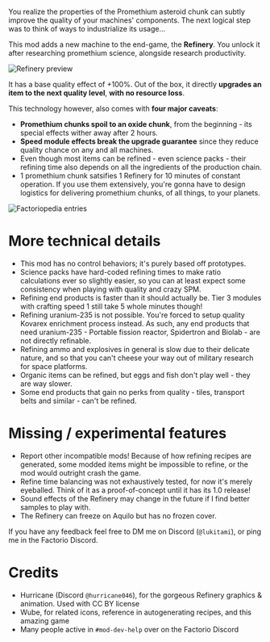 You realize the properties of the Promethium asteroid chunk can subtly improve the quality of your machines' components. The next logical step was to think of ways to industrialize its usage...

This mod adds a new machine to the end-game, the **Refinery**. You unlock it after researching promethium science, alongside research productivity.

![Refinery preview](https://files.catbox.moe/7wyhip.png)

It has a base quality effect of +100%. Out of the box, it directly **upgrades an item to the next quality level**, **with no resource loss**.

This technology however, also comes with **four major caveats**:

- **Promethium chunks spoil to an oxide chunk**, from the beginning - its special effects wither away after 2 hours.
- **Speed module effects break the upgrade guarantee** since they reduce quality chance on any and all machines.
- Even though most items can be refined - even science packs - their refining time also depends on all the ingredients of the production chain.
- 1 promethium chunk satsifies 1 Refinery for 10 minutes of constant operation. If you use them extensively, you're gonna have to design logistics for delivering promethium chunks, of all things, to your planets.

![Factoriopedia entries](https://files.catbox.moe/hol3wq.png)

# More technical details

- This mod has no control behaviors; it's purely based off prototypes.
- Science packs have hard-coded refining times to make ratio calculations ever so slightly easier, so you can at least expect some consistency when playing with quality and crazy SPM.
- Refining end products is faster than it should actually be. Tier 3 modules with crafting speed 1 still take 5 whole minutes though!
- Refining uranium-235 is not possible. You're forced to setup quality Kovarex enrichment process instead. As such, any end products that need uranium-235 - Portable fission reactor, Spidertron and Biolab - are not directly refinable.
- Refining ammo and explosives in general is slow due to their delicate nature, and so that you can't cheese your way out of military research for space platforms.
- Organic items can be refined, but eggs and fish don't play well - they are way slower.
- Some end products that gain no perks from quality - tiles, transport belts and similar - can't be refined.

# Missing / experimental features

- Report other incompatible mods! Because of how refining recipes are generated, some modded items might be impossible to refine, or the mod would outright crash the game.
- Refine time balancing was not exhaustively tested, for now it's merely eyeballed. Think of it as a proof-of-concept until it has its 1.0 release!
- Sound effects of the Refinery may change in the future if I find better samples to play with.
- The Refinery can freeze on Aquilo but has no frozen cover.

If you have any feedback feel free to DM me on Discord (`@lukitami`), or ping me in the Factorio Discord.

# Credits

- Hurricane (Discord `@hurricane046`), for the gorgeous Refinery graphics & animation. Used with CC BY license
- Wube, for related icons, reference in autogenerating recipes, and this amazing game
- Many people active in `#mod-dev-help` over on the Factorio Discord
